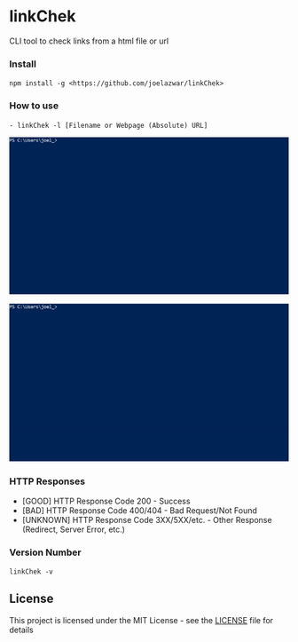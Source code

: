 # linkChek

CLI tool to check links from a html file or url

### Install

```
npm install -g <https://github.com/joelazwar/linkChek>
```

### How to use

```
- linkChek -l [Filename or Webpage (Absolute) URL]
```

![GIF PREVIEW](assets/filepreview.gif)

![GIF PREVIEW](assets/htmlpreview.gif)

### HTTP Responses

* [GOOD] HTTP Response Code 200 - Success
* [BAD] HTTP Response Code 400/404 - Bad Request/Not Found
* [UNKNOWN] HTTP Response Code 3XX/5XX/etc. - Other Response (Redirect, Server Error, etc.)

### Version Number

```
linkChek -v
```

## License

This project is licensed under the MIT License - see the [LICENSE](LICENSE) file for details
